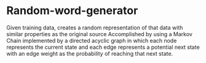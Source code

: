 # Random-word-generator

Given training data, creates a random representation of that data with similar properties as the original source
Accomplished by using a Markov Chain implemented by a directed acyclic graph in which each node represents the current state and each edge represents a potential next state with an edge weight as the probability of reaching that next state.
